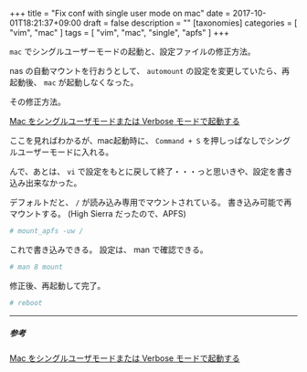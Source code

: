 +++
title = "Fix conf with single user mode on mac"
date = 2017-10-01T18:21:37+09:00
draft = false
description = ""
[taxonomies]
categories = [ "vim", "mac" ]
tags = [ "vim", "mac", "single", "apfs" ]
+++

`mac` でシングルユーザーモードの起動と、設定ファイルの修正方法。

nas の自動マウントを行おうとして、 `automount` の設定を変更していたら、再起動後、 `mac` が起動しなくなった。

その修正方法。

[Mac をシングルユーザモードまたは Verbose モードで起動する](https://support.apple.com/ja-jp/HT201573)

ここを見ればわかるが、mac起動時に、 `Command + S` を押しっぱなしでシングルユーザーモードに入れる。

んで、あとは、 `vi` で設定をもとに戻して終了・・・っと思いきや、設定を書き込み出来なかった。

デフォルトだと、 `/` が読み込み専用でマウントされている。
書き込み可能で再マウントする。 (High Sierra だったので、APFS)

```sh
# mount_apfs -uw /
```

これで書き込みできる。
設定は、 man で確認できる。

```sh
# man 8 mount
```

修正後、再起動して完了。

```sh
# reboot
```

- - -

##### 参考

[Mac をシングルユーザモードまたは Verbose モードで起動する](https://support.apple.com/ja-jp/HT201573)


